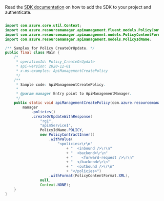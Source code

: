 Read the [SDK documentation](https://github.com/Azure/azure-sdk-for-java/blob/azure-resourcemanager-apimanagement_1.0.0-beta.2/sdk/apimanagement/azure-resourcemanager-apimanagement/README.md) on how to add the SDK to your project and authenticate.

```java

import com.azure.core.util.Context;
import com.azure.resourcemanager.apimanagement.fluent.models.PolicyContractInner;
import com.azure.resourcemanager.apimanagement.models.PolicyContentFormat;
import com.azure.resourcemanager.apimanagement.models.PolicyIdName;

/** Samples for Policy CreateOrUpdate. */
public final class Main {
    /*
     * operationId: Policy_CreateOrUpdate
     * api-version: 2020-12-01
     * x-ms-examples: ApiManagementCreatePolicy
     */
    /**
     * Sample code: ApiManagementCreatePolicy.
     *
     * @param manager Entry point to ApiManagementManager.
     */
    public static void apiManagementCreatePolicy(com.azure.resourcemanager.apimanagement.ApiManagementManager manager) {
        manager
            .policies()
            .createOrUpdateWithResponse(
                "rg1",
                "apimService1",
                PolicyIdName.POLICY,
                new PolicyContractInner()
                    .withValue(
                        "<policies>\r\n"
                            + "  <inbound />\r\n"
                            + "  <backend>\r\n"
                            + "    <forward-request />\r\n"
                            + "  </backend>\r\n"
                            + "  <outbound />\r\n"
                            + "</policies>")
                    .withFormat(PolicyContentFormat.XML),
                null,
                Context.NONE);
    }
}
```
